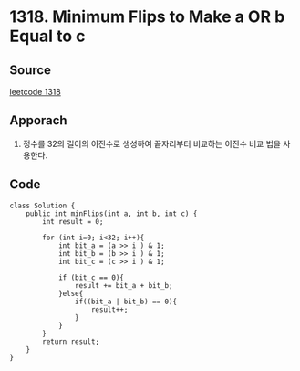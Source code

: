 # 1318. Minimum Flips to Make a OR b Equal to c

## Source
[leetcode 1318](https://leetcode.com/problems/minimum-flips-to-make-a-or-b-equal-to-c/description/?envType=study-plan-v2&envId=leetcode-75)


## Apporach
1. 정수를 32의 길이의 이진수로 생성하여 끝자리부터 비교하는 이진수 비교 법을 사용한다.
## Code
    class Solution {
        public int minFlips(int a, int b, int c) {
            int result = 0;
            
            for (int i=0; i<32; i++){
                int bit_a = (a >> i ) & 1;
                int bit_b = (b >> i ) & 1;
                int bit_c = (c >> i ) & 1;

                if (bit_c == 0){
                    result += bit_a + bit_b;
                }else{
                    if((bit_a | bit_b) == 0){
                        result++;
                    }
                }
            }
            return result;
        }
    }